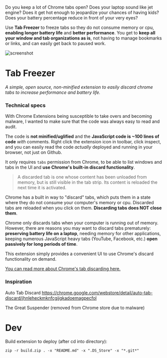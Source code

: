 Do you keep a lot of Chrome tabs open? Does your laptop sound like jet engine? Does it get hot enough to jeopardize your chances of having kids? Does your battery percentage reduce in front of your very eyes?

Use **Tab Freezer** to freeze tabs so they do not consume memory or cpu, **enabling longer battery life** and **better performance**. You get to **keep all your window and tab organizations as is**, not having to manage bookmarks or links, and can easily get back to paused work.

![screenshot](https://user-images.githubusercontent.com/2523386/109467769-8a22a300-7a20-11eb-9ac6-6cfc28cefa1f.png)

# Tab Freezer

_A simple, open source, non-minified extension to easily discard chrome tabs to increase performance and battery life._

### Technical specs

With Chrome Extensions being susceptible to take overs and becoming malware, I wanted to make sure that the code was always easy to read and audit.

The code is **not minified/uglified** and the **JavaScript code is ~100 lines of code** _with_ comments. Right click the extension icon in toolbar, click inspect, and you can easily read the code _actually_ deployed and running in your browser, not just on Github.

It only requires `tabs` permission from Chrome, to be able to list windows and tabs in the UI and **use Chrome's built-in discard functionality**.

> A discarded tab is one whose content has been unloaded from memory, but is still visible in the tab strip. Its content is reloaded the next time it is activated.

Chrome has a built in way to "discard" tabs, which puts them in a state where they do not consume your computer's memory or cpu. Discarded tabs are reloaded when you click on them. **Discarding tabs does NOT close them**.

Chrome only discards tabs when your computer is running out of memory. However, there are reasons you may want to discard tabs prematurely: **preserving battery life on a laptop**, needing memory for other applications, keeping numerous JavaScript heavy tabs (YouTube, Facebook, etc.) **open passively for long periods of time**.

This extension simply provides a convenient UI to use Chrome's discard functionality on demand.

[You can read more about Chrome's tab discarding here.](https://developers.google.com/web/updates/2015/09/tab-discarding)

### Inspiration

Auto Tab Discard https://chrome.google.com/webstore/detail/auto-tab-discard/jhnleheckmknfcgijgkadoemagpecfol

The Great Suspender (removed from Chrome store due to malware)

# Dev

Build extension to deploy (after cd into directory):

```
zip -r build.zip . -x "README.md" -x ".DS_Store" -x "*.git*"
```
